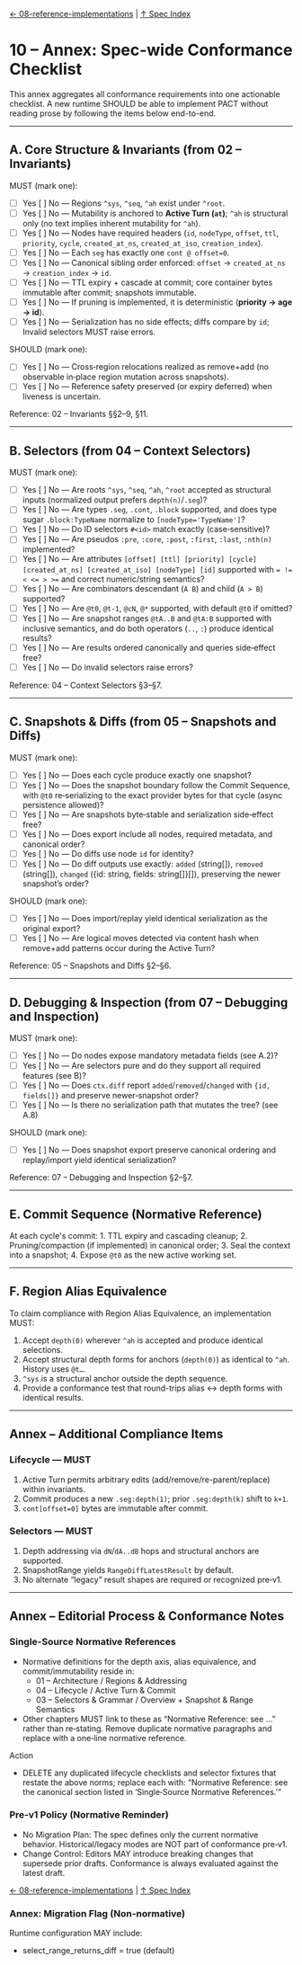 [← 08-reference-implementations](08-reference-implementations.md) | [↑ Spec Index](../README.md)

# 10 – Annex: Spec-wide Conformance Checklist

This annex aggregates all conformance requirements into one actionable checklist. A new runtime SHOULD be able to implement PACT without reading prose by following the items below end-to-end.

---

## A. Core Structure & Invariants (from 02 – Invariants)

MUST (mark one):
- [ ] Yes  [ ] No — Regions `^sys`, `^seq`, `^ah` exist under `^root`.
- [ ] Yes  [ ] No — Mutability is anchored to **Active Turn (`at`)**; `^ah` is structural only (no text implies inherent mutability for `^ah`).
- [ ] Yes  [ ] No — Nodes have required headers (`id`, `nodeType`, `offset`, `ttl`, `priority`, `cycle`, `created_at_ns`, `created_at_iso`, `creation_index`).
- [ ] Yes  [ ] No — Each `seg` has exactly one `cont @ offset=0`.
- [ ] Yes  [ ] No — Canonical sibling order enforced: `offset` → `created_at_ns` → `creation_index` → `id`.
- [ ] Yes  [ ] No — TTL expiry + cascade at commit; core container bytes immutable after commit; snapshots immutable.
- [ ] Yes  [ ] No — If pruning is implemented, it is deterministic (**priority → age → id**).
- [ ] Yes  [ ] No — Serialization has no side effects; diffs compare by `id`; Invalid selectors MUST raise errors.

SHOULD (mark one):
- [ ] Yes  [ ] No — Cross‑region relocations realized as remove+add (no observable in‑place region mutation across snapshots).
- [ ] Yes  [ ] No — Reference safety preserved (or expiry deferred) when liveness is uncertain.

Reference: 02 – Invariants §§2–9, §11.

---

## B. Selectors (from 04 – Context Selectors)

MUST (mark one):
- [ ] Yes  [ ] No — Are roots `^sys`, `^seq`, `^ah`, `^root` accepted as structural inputs (normalized output prefers `depth(n)`/`.seg`)?
- [ ] Yes  [ ] No — Are types `.seg`, `.cont`, `.block` supported, and does type sugar `.block:TypeName` normalize to `[nodeType='TypeName']`?
- [ ] Yes  [ ] No — Do ID selectors `#<id>` match exactly (case‑sensitive)?
- [ ] Yes  [ ] No — Are pseudos `:pre`, `:core`, `:post`, `:first`, `:last`, `:nth(n)` implemented?
- [ ] Yes  [ ] No — Are attributes `[offset] [ttl] [priority] [cycle] [created_at_ns] [created_at_iso] [nodeType] [id]` supported with `= != < <= > >=` and correct numeric/string semantics?
- [ ] Yes  [ ] No — Are combinators descendant (`A B`) and child (`A > B`) supported?
- [ ] Yes  [ ] No — Are `@t0`, `@t-1`, `@cN`, `@*` supported, with default `@t0` if omitted?
- [ ] Yes  [ ] No — Are snapshot ranges `@tA..B` and `@tA:B` supported with inclusive semantics, and do both operators (`..`, `:`) produce identical results?
- [ ] Yes  [ ] No — Are results ordered canonically and queries side‑effect free?
- [ ] Yes  [ ] No — Do invalid selectors raise errors?

Reference: 04 – Context Selectors §3–§7.

---

## C. Snapshots & Diffs (from 05 – Snapshots and Diffs)

MUST (mark one):
- [ ] Yes  [ ] No — Does each cycle produce exactly one snapshot?
- [ ] Yes  [ ] No — Does the snapshot boundary follow the Commit Sequence, with `@t0` re‑serializing to the exact provider bytes for that cycle (async persistence allowed)?
- [ ] Yes  [ ] No — Are snapshots byte‑stable and serialization side‑effect free?
- [ ] Yes  [ ] No — Does export include all nodes, required metadata, and canonical order?
- [ ] Yes  [ ] No — Do diffs use node `id` for identity?
- [ ] Yes  [ ] No — Do diff outputs use exactly: `added` (string[]), `removed` (string[]), `changed` ({id: string, fields: string[]}[]), preserving the newer snapshot’s order?

SHOULD (mark one):
- [ ] Yes  [ ] No — Does import/replay yield identical serialization as the original export?
- [ ] Yes  [ ] No — Are logical moves detected via content hash when remove+add patterns occur during the Active Turn?

Reference: 05 – Snapshots and Diffs §2–§6.

---

## D. Debugging & Inspection (from 07 – Debugging and Inspection)

MUST (mark one):
- [ ] Yes  [ ] No — Do nodes expose mandatory metadata fields (see A.2)?
- [ ] Yes  [ ] No — Are selectors pure and do they support all required features (see B)?
- [ ] Yes  [ ] No — Does `ctx.diff` report `added`/`removed`/`changed` with `{id, fields[]}` and preserve newer‑snapshot order?
- [ ] Yes  [ ] No — Is there no serialization path that mutates the tree? (see A.8)

SHOULD (mark one):
- [ ] Yes  [ ] No — Does snapshot export preserve canonical ordering and replay/import yield identical serialization?

Reference: 07 – Debugging and Inspection §2–§7.

---

## E. Commit Sequence (Normative Reference)

At each cycle's commit: 1. TTL expiry and cascading cleanup; 2. Pruning/compaction (if implemented) in canonical order; 3. Seal the context into a snapshot; 4. Expose `@t0` as the new active working set.

---

## F. Region Alias Equivalence

To claim compliance with Region Alias Equivalence, an implementation MUST:

1) Accept `depth(0)` wherever `^ah` is accepted and produce identical selections.  
2) Accept structural depth forms for anchors (`depth(0)`) as identical to `^ah`. History uses `@t…`.
3) `^sys` is a structural anchor outside the depth sequence.  
4) Provide a conformance test that round-trips alias ↔ depth forms with identical results.

---

## Annex – Additional Compliance Items

### Lifecycle — MUST
1) Active Turn permits arbitrary edits (add/remove/re-parent/replace) within invariants.  
2) Commit produces a new `.seg:depth(1)`; prior `.seg:depth(k)` shift to `k+1`.  
3) `cont[offset=0]` bytes are immutable after commit.

### Selectors — MUST
1) Depth addressing via `dN`/`dA..dB` hops and structural anchors are supported.  
2) SnapshotRange yields `RangeDiffLatestResult` by default.  
3) No alternate “legacy” result shapes are required or recognized pre‑v1.

---

## Annex – Editorial Process & Conformance Notes

### Single-Source Normative References
- Normative definitions for the depth axis, alias equivalence, and commit/immutability reside in:
  - 01 – Architecture / Regions & Addressing
  - 04 – Lifecycle / Active Turn & Commit
  - 03 – Selectors & Grammar / Overview + Snapshot & Range Semantics
- Other chapters MUST link to these as “Normative Reference: see …” rather than re‑stating. Remove duplicate normative paragraphs and replace with a one‑line normative reference.

Action
- DELETE any duplicated lifecycle checklists and selector fixtures that restate the above norms; replace each with:
  “Normative Reference: see the canonical section listed in ‘Single‑Source Normative References.’”

### Pre‑v1 Policy (Normative Reminder)
- No Migration Plan: The spec defines only the current normative behavior. Historical/legacy modes are NOT part of conformance pre‑v1.
- Change Control: Editors MAY introduce breaking changes that supersede prior drafts. Conformance is always evaluated against the latest draft.

[← 08-reference-implementations](08-reference-implementations.md) | [↑ Spec Index](../README.md)



### Annex: Migration Flag (Non-normative)

Runtime configuration MAY include:
- select_range_returns_diff = true  (default)

 